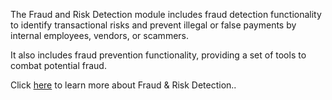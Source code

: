The Fraud and Risk Detection module includes fraud detection functionality to identify transactional risks and prevent illegal or false payments by internal employees, vendors, or scammers. 

It also includes fraud prevention functionality, providing a set of tools to combat potential fraud.

Click <a href="https://success.medius.com/documentation/user_guide/fraud_and_risk_detection/" target="_blank">here</a> to learn more about Fraud & Risk Detection..
<InfoTag title="" text="Please note that to get full access to features, you must also activate Analytics, as the Fraud & Risk Fire Station is integrated within Analytics."/>
<ActivateModule deploymentTask="Activate_Fraud_and_Risk_in_Production"/>
